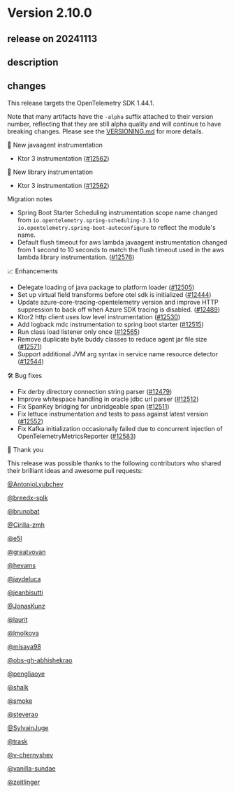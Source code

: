 # Version 2.10.0

## release on 20241113

## description

## changes

This release targets the OpenTelemetry SDK 1.44.1.

Note that many artifacts have the <code>-alpha</code> suffix attached to their version number, reflecting that they are still alpha quality and will continue to have breaking changes. Please see the <a href="https://github.com/open-telemetry/opentelemetry-java-instrumentation/blob/main/VERSIONING.md#opentelemetry-java-instrumentation-versioning">VERSIONING.md</a> for more details.

🌟 New javaagent instrumentation

* Ktor 3 instrumentation (<a href="https://github.com/open-telemetry/opentelemetry-java-instrumentation/pull/12562" data-hovercard-type="pull_request" data-hovercard-url="/open-telemetry/opentelemetry-java-instrumentation/pull/12562/hovercard">#12562</a>)

🌟 New library instrumentation

* Ktor 3 instrumentation (<a href="https://github.com/open-telemetry/opentelemetry-java-instrumentation/pull/12562" data-hovercard-type="pull_request" data-hovercard-url="/open-telemetry/opentelemetry-java-instrumentation/pull/12562/hovercard">#12562</a>)

Migration notes

* Spring Boot Starter Scheduling instrumentation scope name changed from <code>io.opentelemetry.spring-scheduling-3.1</code> to <code>io.opentelemetry.spring-boot-autoconfigure</code> to reflect the module's name.
* Default flush timeout for aws lambda javaagent instrumentation changed from 1 second to 10 seconds to match the flush timeout used in the aws lambda library instrumentation. (<a href="https://github.com/open-telemetry/opentelemetry-java-instrumentation/pull/12576" data-hovercard-type="pull_request" data-hovercard-url="/open-telemetry/opentelemetry-java-instrumentation/pull/12576/hovercard">#12576</a>)

📈 Enhancements

* Delegate loading of java package to platform loader (<a href="https://github.com/open-telemetry/opentelemetry-java-instrumentation/pull/12505" data-hovercard-type="pull_request" data-hovercard-url="/open-telemetry/opentelemetry-java-instrumentation/pull/12505/hovercard">#12505</a>)
* Set up virtual field transforms before otel sdk is initialized (<a href="https://github.com/open-telemetry/opentelemetry-java-instrumentation/pull/12444" data-hovercard-type="pull_request" data-hovercard-url="/open-telemetry/opentelemetry-java-instrumentation/pull/12444/hovercard">#12444</a>)
* Update azure-core-tracing-opentelemetry version and improve HTTP suppression to back off when Azure SDK tracing is disabled. (<a href="https://github.com/open-telemetry/opentelemetry-java-instrumentation/pull/12489" data-hovercard-type="pull_request" data-hovercard-url="/open-telemetry/opentelemetry-java-instrumentation/pull/12489/hovercard">#12489</a>)
* Ktor2 http client uses low level instrumentation (<a href="https://github.com/open-telemetry/opentelemetry-java-instrumentation/pull/12530" data-hovercard-type="pull_request" data-hovercard-url="/open-telemetry/opentelemetry-java-instrumentation/pull/12530/hovercard">#12530</a>)
* Add logback mdc instrumentation to spring boot starter (<a href="https://github.com/open-telemetry/opentelemetry-java-instrumentation/pull/12515" data-hovercard-type="pull_request" data-hovercard-url="/open-telemetry/opentelemetry-java-instrumentation/pull/12515/hovercard">#12515</a>)
* Run class load listener only once (<a href="https://github.com/open-telemetry/opentelemetry-java-instrumentation/pull/12565" data-hovercard-type="pull_request" data-hovercard-url="/open-telemetry/opentelemetry-java-instrumentation/pull/12565/hovercard">#12565</a>)
* Remove duplicate byte buddy classes to reduce agent jar file size (<a href="https://github.com/open-telemetry/opentelemetry-java-instrumentation/pull/12571" data-hovercard-type="pull_request" data-hovercard-url="/open-telemetry/opentelemetry-java-instrumentation/pull/12571/hovercard">#12571</a>)
* Support additional JVM arg syntax in service name resource detector (<a href="https://github.com/open-telemetry/opentelemetry-java-instrumentation/pull/12544" data-hovercard-type="pull_request" data-hovercard-url="/open-telemetry/opentelemetry-java-instrumentation/pull/12544/hovercard">#12544</a>)

🛠️ Bug fixes

* Fix derby directory connection string parser (<a href="https://github.com/open-telemetry/opentelemetry-java-instrumentation/pull/12479" data-hovercard-type="pull_request" data-hovercard-url="/open-telemetry/opentelemetry-java-instrumentation/pull/12479/hovercard">#12479</a>)
* Improve whitespace handling in oracle jdbc url parser (<a href="https://github.com/open-telemetry/opentelemetry-java-instrumentation/pull/12512" data-hovercard-type="pull_request" data-hovercard-url="/open-telemetry/opentelemetry-java-instrumentation/pull/12512/hovercard">#12512</a>)
* Fix SpanKey bridging for unbridgeable span (<a href="https://github.com/open-telemetry/opentelemetry-java-instrumentation/pull/12511" data-hovercard-type="pull_request" data-hovercard-url="/open-telemetry/opentelemetry-java-instrumentation/pull/12511/hovercard">#12511</a>)
* Fix lettuce instrumentation and tests to pass against latest version (<a href="https://github.com/open-telemetry/opentelemetry-java-instrumentation/pull/12552" data-hovercard-type="pull_request" data-hovercard-url="/open-telemetry/opentelemetry-java-instrumentation/pull/12552/hovercard">#12552</a>)
* Fix Kafka initialization occasionally failed due to concurrent injection of OpenTelemetryMetricsReporter (<a href="https://github.com/open-telemetry/opentelemetry-java-instrumentation/pull/12583" data-hovercard-type="pull_request" data-hovercard-url="/open-telemetry/opentelemetry-java-instrumentation/pull/12583/hovercard">#12583</a>)

🙇 Thank you

This release was possible thanks to the following contributors who shared their brilliant ideas and awesome pull requests:

<a class="user-mention notranslate" data-hovercard-type="user" data-hovercard-url="/users/AntonioLyubchev/hovercard" data-octo-click="hovercard-link-click" data-octo-dimensions="link_type:self" href="https://github.com/AntonioLyubchev">@AntonioLyubchev</a>

<a class="user-mention notranslate" data-hovercard-type="user" data-hovercard-url="/users/breedx-splk/hovercard" data-octo-click="hovercard-link-click" data-octo-dimensions="link_type:self" href="https://github.com/breedx-splk">@breedx-splk</a>

<a class="user-mention notranslate" data-hovercard-type="user" data-hovercard-url="/users/brunobat/hovercard" data-octo-click="hovercard-link-click" data-octo-dimensions="link_type:self" href="https://github.com/brunobat">@brunobat</a>

<a class="user-mention notranslate" data-hovercard-type="user" data-hovercard-url="/users/Cirilla-zmh/hovercard" data-octo-click="hovercard-link-click" data-octo-dimensions="link_type:self" href="https://github.com/Cirilla-zmh">@Cirilla-zmh</a>

<a class="user-mention notranslate" data-hovercard-type="user" data-hovercard-url="/users/e5l/hovercard" data-octo-click="hovercard-link-click" data-octo-dimensions="link_type:self" href="https://github.com/e5l">@e5l</a>

<a class="user-mention notranslate" data-hovercard-type="user" data-hovercard-url="/users/greatvovan/hovercard" data-octo-click="hovercard-link-click" data-octo-dimensions="link_type:self" href="https://github.com/greatvovan">@greatvovan</a>

<a class="user-mention notranslate" data-hovercard-type="user" data-hovercard-url="/users/heyams/hovercard" data-octo-click="hovercard-link-click" data-octo-dimensions="link_type:self" href="https://github.com/heyams">@heyams</a>

<a class="user-mention notranslate" data-hovercard-type="user" data-hovercard-url="/users/jaydeluca/hovercard" data-octo-click="hovercard-link-click" data-octo-dimensions="link_type:self" href="https://github.com/jaydeluca">@jaydeluca</a>

<a class="user-mention notranslate" data-hovercard-type="user" data-hovercard-url="/users/jeanbisutti/hovercard" data-octo-click="hovercard-link-click" data-octo-dimensions="link_type:self" href="https://github.com/jeanbisutti">@jeanbisutti</a>

<a class="user-mention notranslate" data-hovercard-type="user" data-hovercard-url="/users/JonasKunz/hovercard" data-octo-click="hovercard-link-click" data-octo-dimensions="link_type:self" href="https://github.com/JonasKunz">@JonasKunz</a>

<a class="user-mention notranslate" data-hovercard-type="user" data-hovercard-url="/users/laurit/hovercard" data-octo-click="hovercard-link-click" data-octo-dimensions="link_type:self" href="https://github.com/laurit">@laurit</a>

<a class="user-mention notranslate" data-hovercard-type="user" data-hovercard-url="/users/lmolkova/hovercard" data-octo-click="hovercard-link-click" data-octo-dimensions="link_type:self" href="https://github.com/lmolkova">@lmolkova</a>

<a class="user-mention notranslate" data-hovercard-type="user" data-hovercard-url="/users/misaya98/hovercard" data-octo-click="hovercard-link-click" data-octo-dimensions="link_type:self" href="https://github.com/misaya98">@misaya98</a>

<a class="user-mention notranslate" data-hovercard-type="user" data-hovercard-url="/users/obs-gh-abhishekrao/hovercard" data-octo-click="hovercard-link-click" data-octo-dimensions="link_type:self" href="https://github.com/obs-gh-abhishekrao">@obs-gh-abhishekrao</a>

<a class="user-mention notranslate" data-hovercard-type="user" data-hovercard-url="/users/pengliaoye/hovercard" data-octo-click="hovercard-link-click" data-octo-dimensions="link_type:self" href="https://github.com/pengliaoye">@pengliaoye</a>

<a class="user-mention notranslate" data-hovercard-type="user" data-hovercard-url="/users/shalk/hovercard" data-octo-click="hovercard-link-click" data-octo-dimensions="link_type:self" href="https://github.com/shalk">@shalk</a>

<a class="user-mention notranslate" data-hovercard-type="user" data-hovercard-url="/users/smoke/hovercard" data-octo-click="hovercard-link-click" data-octo-dimensions="link_type:self" href="https://github.com/smoke">@smoke</a>

<a class="user-mention notranslate" data-hovercard-type="user" data-hovercard-url="/users/steverao/hovercard" data-octo-click="hovercard-link-click" data-octo-dimensions="link_type:self" href="https://github.com/steverao">@steverao</a>

<a class="user-mention notranslate" data-hovercard-type="user" data-hovercard-url="/users/SylvainJuge/hovercard" data-octo-click="hovercard-link-click" data-octo-dimensions="link_type:self" href="https://github.com/SylvainJuge">@SylvainJuge</a>

<a class="user-mention notranslate" data-hovercard-type="user" data-hovercard-url="/users/trask/hovercard" data-octo-click="hovercard-link-click" data-octo-dimensions="link_type:self" href="https://github.com/trask">@trask</a>

<a class="user-mention notranslate" data-hovercard-type="user" data-hovercard-url="/users/v-chernyshev/hovercard" data-octo-click="hovercard-link-click" data-octo-dimensions="link_type:self" href="https://github.com/v-chernyshev">@v-chernyshev</a>

<a class="user-mention notranslate" data-hovercard-type="user" data-hovercard-url="/users/vanilla-sundae/hovercard" data-octo-click="hovercard-link-click" data-octo-dimensions="link_type:self" href="https://github.com/vanilla-sundae">@vanilla-sundae</a>

<a class="user-mention notranslate" data-hovercard-type="user" data-hovercard-url="/users/zeitlinger/hovercard" data-octo-click="hovercard-link-click" data-octo-dimensions="link_type:self" href="https://github.com/zeitlinger">@zeitlinger</a>

